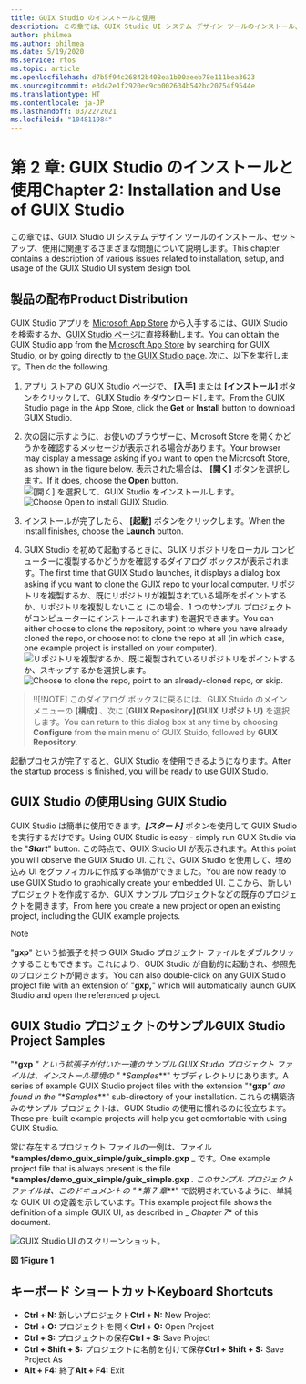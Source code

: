 ```yaml
---
title: GUIX Studio のインストールと使用
description: この章では、GUIX Studio UI システム デザイン ツールのインストール、セットアップ、使用に関連するさまざまな問題について説明します。
author: philmea
ms.author: philmea
ms.date: 5/19/2020
ms.service: rtos
ms.topic: article
ms.openlocfilehash: d7b5f94c26842b408ea1b00aeeb78e111bea3623
ms.sourcegitcommit: e3d42e1f2920ec9cb002634b542bc20754f9544e
ms.translationtype: HT
ms.contentlocale: ja-JP
ms.lasthandoff: 03/22/2021
ms.locfileid: "104811984"
---
```

# <a name="chapter-2-installation-and-use-of-guix-studio"></a><span data-ttu-id="603db-103">第 2 章: GUIX Studio のインストールと使用</span><span class="sxs-lookup"><span data-stu-id="603db-103">Chapter 2: Installation and Use of GUIX Studio</span></span>

<span data-ttu-id="603db-104">この章では、GUIX Studio UI システム デザイン ツールのインストール、セットアップ、使用に関連するさまざまな問題について説明します。</span><span class="sxs-lookup"><span data-stu-id="603db-104">This chapter contains a description of various issues related to installation, setup, and usage of the GUIX Studio UI system design tool.</span></span> 

## <a name="product-distribution"></a><span data-ttu-id="603db-105">製品の配布</span><span class="sxs-lookup"><span data-stu-id="603db-105">Product Distribution</span></span>

<span data-ttu-id="603db-106">GUIX Studio アプリを [Microsoft App Store](https://microsoft.com/store/apps) から入手するには、GUIX Studio を検索するか、[GUIX Studio ページ](https://www.microsoft.com/p/azure-rtos-guix-studio/9pbm1k1r7q0f?activetab=pivot:overviewtab)に直接移動します。</span><span class="sxs-lookup"><span data-stu-id="603db-106">You can obtain the GUIX Studio app from the [Microsoft App Store](https://microsoft.com/store/apps) by searching for GUIX Studio, or by going directly to [the GUIX Studio page](https://www.microsoft.com/p/azure-rtos-guix-studio/9pbm1k1r7q0f?activetab=pivot:overviewtab).</span></span> <span data-ttu-id="603db-107">次に、以下を実行します。</span><span class="sxs-lookup"><span data-stu-id="603db-107">Then do the following.</span></span>

1. <span data-ttu-id="603db-108">アプリ ストアの GUIX Studio ページで、 **[入手]** または **[インストール]** ボタンをクリックして、GUIX Studio をダウンロードします。</span><span class="sxs-lookup"><span data-stu-id="603db-108">From the GUIX Studio page in the App Store, click the **Get** or **Install** button to download GUIX Studio.</span></span>

1. <span data-ttu-id="603db-109">次の図に示すように、お使いのブラウザーに、Microsoft Store を開くかどうかを確認するメッセージが表示される場合があります。</span><span class="sxs-lookup"><span data-stu-id="603db-109">Your browser may display a message asking if you want to open the Microsoft Store, as shown in the figure below.</span></span> <span data-ttu-id="603db-110">表示された場合は、 **[開く]** ボタンを選択します。</span><span class="sxs-lookup"><span data-stu-id="603db-110">If it does, choose the **Open** button.</span></span>
<span data-ttu-id="603db-111">![[開く] を選択して、GUIX Studio をインストールします。](./media/guix-studio/open-ms-store.png)</span><span class="sxs-lookup"><span data-stu-id="603db-111">![Choose Open to install GUIX Studio.](./media/guix-studio/open-ms-store.png)</span></span>

1. <span data-ttu-id="603db-112">インストールが完了したら、 **[起動]** ボタンをクリックします。</span><span class="sxs-lookup"><span data-stu-id="603db-112">When the install finishes, choose the **Launch** button.</span></span>

1. <span data-ttu-id="603db-113">GUIX Studio を初めて起動するときに、GUIX リポジトリをローカル コンピューターに複製するかどうかを確認するダイアログ ボックスが表示されます。</span><span class="sxs-lookup"><span data-stu-id="603db-113">The first time that GUIX Studio launches, it displays a dialog box asking if you want to clone the GUIX repo to your local computer.</span></span> <span data-ttu-id="603db-114">リポジトリを複製するか、既にリポジトリが複製されている場所をポイントするか、リポジトリを複製しないこと (この場合、1 つのサンプル プロジェクトがコンピューターにインストールされます) を選択できます。</span><span class="sxs-lookup"><span data-stu-id="603db-114">You can either choose to clone the repository, point to where you have already cloned the repo, or choose not to clone the repo at all (in which case, one example project is installed on your computer).</span></span>
<span data-ttu-id="603db-115">![リポジトリを複製するか、既に複製されているリポジトリをポイントするか、スキップするかを選択します。](./media/guix-studio/clone-repo.png)</span><span class="sxs-lookup"><span data-stu-id="603db-115">![Choose to clone the repo, point to an already-cloned repo, or skip.](./media/guix-studio/clone-repo.png)</span></span>

> <span data-ttu-id="603db-116">!</span><span class="sxs-lookup"><span data-stu-id="603db-116">!</span></span>[!NOTE]
> <span data-ttu-id="603db-117">このダイアログ ボックスに戻るには、GUIX Stuido のメイン メニューの **[構成]** 、次に **[GUIX Repository]\(GUIX リポジトリ\)** を選択します。</span><span class="sxs-lookup"><span data-stu-id="603db-117">You can return to this dialog box at any time by choosing **Configure** from the main menu of GUIX Stuido, followed by **GUIX Repository**.</span></span>

<span data-ttu-id="603db-118">起動プロセスが完了すると、GUIX Studio を使用できるようになります。</span><span class="sxs-lookup"><span data-stu-id="603db-118">After the startup process is finished, you will be ready to use GUIX Studio.</span></span>

## <a name="using-guix-studio"></a><span data-ttu-id="603db-119">GUIX Studio の使用</span><span class="sxs-lookup"><span data-stu-id="603db-119">Using GUIX Studio</span></span>

<span data-ttu-id="603db-120">GUIX Studio は簡単に使用できます。***[スタート]*** ボタンを使用して GUIX Studio を実行するだけです。</span><span class="sxs-lookup"><span data-stu-id="603db-120">Using GUIX Studio is easy - simply run GUIX Studio via the "***Start***" button.</span></span> <span data-ttu-id="603db-121">この時点で、GUIX Studio UI が表示されます。</span><span class="sxs-lookup"><span data-stu-id="603db-121">At this point you will observe the GUIX Studio UI.</span></span> <span data-ttu-id="603db-122">これで、GUIX Studio を使用して、埋め込み UI をグラフィカルに作成する準備ができました。</span><span class="sxs-lookup"><span data-stu-id="603db-122">You are now ready to use GUIX Studio to graphically create your embedded UI.</span></span> <span data-ttu-id="603db-123">ここから、新しいプロジェクトを作成するか、GUIX サンプル プロジェクトなどの既存のプロジェクトを開きます。</span><span class="sxs-lookup"><span data-stu-id="603db-123">From here you create a new project or open an existing project, including the GUIX example projects.</span></span>

> [!NOTE]
> <span data-ttu-id="603db-124">"**gxp**" という拡張子を持つ GUIX Studio プロジェクト ファイルをダブルクリックすることもできます。これにより、GUIX Studio が自動的に起動され、参照先のプロジェクトが開きます。</span><span class="sxs-lookup"><span data-stu-id="603db-124">You can also double-click on any GUIX Studio project file with an extension of "**gxp,**" which will automatically launch GUIX Studio and open the referenced project.</span></span>

## <a name="guix-studio-project-samples"></a><span data-ttu-id="603db-125">GUIX Studio プロジェクトのサンプル</span><span class="sxs-lookup"><span data-stu-id="603db-125">GUIX Studio Project Samples</span></span>

<span data-ttu-id="603db-126">"\***gxp** _" という拡張子が付いた一連のサンプル GUIX Studio プロジェクト ファイルは、インストール環境の "_ \*_Samples_\*\*" サブディレクトリにあります。</span><span class="sxs-lookup"><span data-stu-id="603db-126">A series of example GUIX Studio project files with the extension "\***gxp**_" are found in the "_\*_Samples_\*\*" sub-directory of your installation.</span></span> <span data-ttu-id="603db-127">これらの構築済みのサンプル プロジェクトは、GUIX Studio の使用に慣れるのに役立ちます。</span><span class="sxs-lookup"><span data-stu-id="603db-127">These pre-built example projects will help you get comfortable with using GUIX Studio.</span></span>

<span data-ttu-id="603db-128">常に存在するプロジェクト ファイルの一例は、ファイル \***samples/demo_guix_simple/guix_simple.gxp** _ です。</span><span class="sxs-lookup"><span data-stu-id="603db-128">One example project file that is always present is the file \***samples/demo_guix_simple/guix_simple.gxp** _.</span></span> <span data-ttu-id="603db-129">このサンプル プロジェクト ファイルは、このドキュメントの "_ \*_第 7 章_\*\*" で説明されているように、単純な GUIX UI の定義を示しています。</span><span class="sxs-lookup"><span data-stu-id="603db-129">This example project file shows the definition of a simple GUIX UI, as described in _ *_Chapter 7_*\* of this document.</span></span>

![GUIX Studio UI のスクリーンショット。](./media/guix-studio/image_10.png)

<span data-ttu-id="603db-131">**図 1**</span><span class="sxs-lookup"><span data-stu-id="603db-131">**Figure 1**</span></span>

## <a name="keyboard-shortcuts"></a><span data-ttu-id="603db-132">キーボード ショートカット</span><span class="sxs-lookup"><span data-stu-id="603db-132">Keyboard Shortcuts</span></span>

- <span data-ttu-id="603db-133">**Ctrl + N:** 新しいプロジェクト</span><span class="sxs-lookup"><span data-stu-id="603db-133">**Ctrl + N:** New Project</span></span>
- <span data-ttu-id="603db-134">**Ctrl + O:** プロジェクトを開く</span><span class="sxs-lookup"><span data-stu-id="603db-134">**Ctrl + O:** Open Project</span></span>
- <span data-ttu-id="603db-135">**Ctrl + S:** プロジェクトの保存</span><span class="sxs-lookup"><span data-stu-id="603db-135">**Ctrl + S:** Save Project</span></span>
- <span data-ttu-id="603db-136">**Ctrl + Shift + S:** プロジェクトに名前を付けて保存</span><span class="sxs-lookup"><span data-stu-id="603db-136">**Ctrl + Shift + S:** Save Project As</span></span>
- <span data-ttu-id="603db-137">**Alt + F4:** 終了</span><span class="sxs-lookup"><span data-stu-id="603db-137">**Alt + F4:** Exit</span></span>
